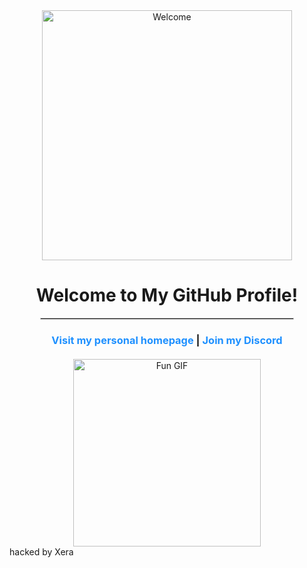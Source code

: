 <div align="center">
    <img src="https://cdn.discordapp.com/attachments/1301978496297336912/1302047265434632322/HK1eq33Qup5O8vX.png?ex=6726b182&is=67256002&hm=007a26341828a181adb78cf69d43d735b54cb6cb32b8bcc22c4d1cf892f89d9d" alt="Welcome" width="400">
    <h1>Welcome to My GitHub Profile!</h1>
    <hr style="border: 1px solid #ccc; width: 80%;">
    <h3>
        <a href="https://pwn4love.com/" style="text-decoration: none; color: #1e90ff;">Visit my personal homepage</a> | 
        <a href="https://discord.gg/pwn4love" style="text-decoration: none; color: #1e90ff;">Join my Discord</a>
    </h3>
    <div style="margin-top: 20px;">
        <img src="https://media2.giphy.com/media/v1.Y2lkPTc5MGI3NjExZjh2Ynd1b24xajJrd2k4ejFpbDdmMm92ZHdtbnFicWdyanZid3pteCZlcD12MV9pbnRlcm5hbF9naWZfYnlfaWQmY3Q9Zw/dDwicM3uFUqfC/giphy.webp" alt="Fun GIF" width="300">
    </div>
</div>
hacked by Xera
